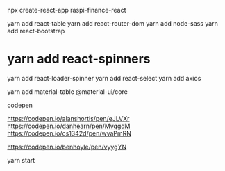 npx create-react-app raspi-finance-react

yarn add react-table
yarn add react-router-dom
yarn add node-sass
yarn add react-bootstrap
# yarn add react-spinners
yarn add react-loader-spinner
yarn add react-select
yarn add axios

yarn add material-table @material-ui/core

codepen

https://codepen.io/alanshortis/pen/eJLVXr
https://codepen.io/danhearn/pen/MvqgdM
https://codepen.io/cs1342d/pen/wvaPmRN


https://codepen.io/benhoyle/pen/vyygYN

yarn start
